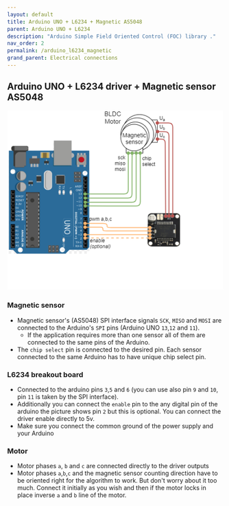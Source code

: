 ```yaml
---
layout: default
title: Arduino UNO + L6234 + Magnetic AS5048
parent: Arduino UNO + L6234
description: "Arduino Simple Field Oriented Control (FOC) library ."
nav_order: 2
permalink: /arduino_l6234_magnetic
grand_parent: Electrical connections
---
```


## Arduino UNO + L6234 driver + Magnetic sensor  AS5048

<p>
 <img src="extras/Images/arduino_connection_magnetic.png">
</p>  

### Magnetic sensor
- Magnetic sensor's (AS5048) SPI interface signals `SCK`, `MISO` and `MOSI` are connected to the Arduino's `SPI` pins (Arduino UNO `13`,`12` and `11`). 
  - If the application requires more than one sensor all of them are connected to the same pins of the Arduino.
- The `chip select` pin is connected to the desired pin. Each sensor connected to the same Arduino has to have unique chip select pin.
### L6234 breakout board 
- Connected to the arduino pins `3`,`5` and `6` (you can use also pin `9` and `10`, pin `11` is taken by the SPI interface).  
- Additionally you can connect the `enable` pin to the any digital pin of the arduino the picture shows pin `2` but this is optional. You can connect the driver enable directly to 5v. 
- Make sure you connect the common ground of the power supply and your Arduino
### Motor
- Motor phases `a`, `b` and `c` are connected directly to the driver outputs
- Motor phases `a`,`b`,`c` and the magnetic sensor counting direction have to be oriented right for the algorithm to work. But don't worry about it too much. Connect it initially as you wish and then if the motor locks in place inverse `a` and `b` line of the motor.

